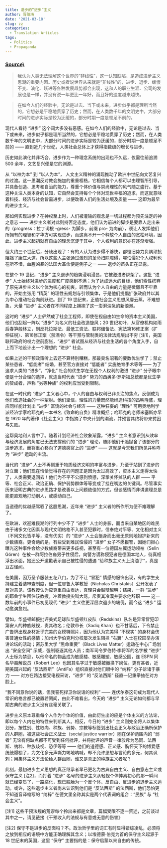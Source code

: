 ```yaml
---
title: 退步的“进步”主义
author: 胥瑞琦
date: '2021-03-18'
slug: zz
categories:
  - Translation Articles
tags:
  - Politics
  - Propaganda
---
```



### [Source](http://www.impencil.org/p/55042)\

> 我认为人类无法理解这个世界的“非线性”，这一认知缺陷，是造成进步主义思潮的重要内因。历史或者说世界从来就是“非线性”的，进步、退步、缓慢不变、演化、跃进等各种发展趋势都会出现，这和人的职业生涯、公司的发展也是一样，并没有说一年更比一年好，而且好的速度越来越快。

>在如今人们的经验中，无论是过去、当下或未来，进步似乎都是理所当然的，它想必是平稳地贯穿了历史；然而，在人类数千年的文明史中，大部分时间的进步实际是较为迂缓的，部分时期一度是顿足不前的。


现代人看待 “进步” 这个词大多没有恶感。在如今人们的经验中，无论是过去、当下或未来，进步似乎都是理所当然的，它想必是平稳地贯穿了历史；然而，在人类数千年的文明史中，大部分时间的进步实际是较为迂缓的，部分时期一度是顿足不前的 —— 直到近几个世纪，人类社会总体上才获得指数级的增长与进步。

历史如此演化并非巧合，进步作为一种理念系统的出现也不久远，仅需往前追溯 500 余年，文艺复兴便是它的渊源。

从 “以神为本” 到 “以人为本”， 人文主义精神的涌现推动了欧洲中世纪向文艺复兴的过渡。这一思潮反对教会施加的重重桎梏，它相信每个人都可以由理智所引导，并具备创造、思考和自治的能力，尊重个体价值与崇尚理性的风气随之盛行。基于这种关注人类本身的认知，它自然会支持每个个体对现世幸福的追求，而这就意味着科技、经济与社会皆需进步，以便改善人们的生活处境及质量 —— 这即为最早的进步主义。

那如何实现进步？在神权至上时，人们被灌输的观念是一切过程都为预先注定的神之意志 —— 进步主义者对此则持否定态度，他们认为前进的脚步是要靠人走出来的（progress：拉丁词根 -gress- 为脚步，前缀 pro- 为向前），须让人发挥他们所拥有的理智和才华方可实现进步，而这离不开一个释放个人自由的宽松环境，因此，进步主义起初就有自由的理念沉淀于其中，个人权利的意识亦在逐渐增强。

但大约三个世纪后，分歧出现了：有的人认为进步得不够快，都怪旧势力负隅顽抗阻挡了康庄大道，所以这些人主张通过激烈的革命扫除障碍，哪怕侵犯个人权利也在所不惜，血腥凶暴的法国大革命便是例子之一 —— 退步的苗头正在显露。

在整个 19 世纪，“进步” 主义退步的趋势浸明浸昌，它被激进者绑架了。这批 “进步” 人士始终对进步的进度和广度感到不满；为了达成远大的目标，他们索性摈弃了原先进步主义以个体为核心的初衷，转而认为个人自由的力量是微弱且不牢靠的，开始主张用 “精英” 的理性去规划与引领集体，于是他们提倡扩张政府并以其为中心推动社会向前跃进。到了 19 世纪末，正值社会主义思想风靡云蒸，不难想象，大量 “进步” 主义者在不同程度上拥抱了这一澎湃湍急的新浪潮。

这时的 “进步” 人士俨然成了社会工程师，即使在视自由如生命的资本主义美国，他们也刮起一阵以 “进步” 为名义的社会改造旋风；20 世纪初叶，从官僚机构如雨后春笋般林立，到反托拉斯法、最低工资法、联邦储备法、宪法第16修正案（扩伸征税）、第18修正案（禁酒令）等干预与管制类的法律法规层出不穷 [注1]，美国联邦政府的权力空前膨胀，“进步” 者试图从经济与社会生活的各个角度入手，自上而下地设计出一个理想的 “进步” 社会。

如果上述的干预政策听上去还不算特别糟糕，那最臭名昭著的要数优生学了；禁止某些患者、“低能者” 结婚，甚至官方直接对 “低能者” 实施绝育手术等等—— 为了追求人类的 “进步”，“净化” 社会的优生学在无视个人权利的激进 “进步” 分子眼中便是十分合理的选择，就连当时代表 “进步” 势力的西奥多·罗斯福总统都是优生学的赞成者，声称 “劣等种族” 的权利应当受到限制。

在这一时代的 “进步” 主义者心中，个人的自由与权利已非关注的焦点，反倒成为他们改造社会的一种掣肘。他们坚信，理性的力量既然能缔造科技的昌明隆盛，理应同样能计划出 “进步” 富饶的社会与经济 —— 这种狂妄的 “理性” 可用奥地利学派经济学家哈耶克的一本书名《致命的自负》精准概括；哈耶克的老师米塞斯亦早在 1920 年的著作《社会主义》中指摘了中央计划的潮流，并预言其终将带来贫困与失败。

这帮奥地利人言中了。随着计划经济社会败象渐露，“进步” 主义者意识到从效率与经济发展的角度已无法支撑他们的 “进步” 理论，随即他们干脆抛舍了该部分的进步追求，而将重心移向了道德感官上的 “进步” —— 这就是今天我们所见并称呼为 “进步” 运动的主流。

当代的 “进步” 人士不再侧重于物质经济文明的丰富与进步，乃至于站到了进步的对立面；他们现在恰恰觉得存在的问题正是因为太过高效了，资本主义走得太快了，人类需要退回去！他们为不平不公感到愤懑，深挚关怀掉队的人群 —— 平等、社会正义、政治正确、保护弱势群体等等变成了挂在嘴边的关键词。尽管事实历来证明古典的进步思路才是改善以上问题绝佳的方式，但谈感情而非讲道理总是能更直观地打动别人，或感动自己。

当道德的优越感驾驭了这股思潮，近年来 “进步” 主义者的所作所为便不难理解了。

在欧洲，欢迎难民潮的行列中少不了 “进步” 人士的身影，而当来自某地区的难民由于诸多文化因素与现代文明格格不入甚至犯罪时，信奉绝对平等、文化相对主义（不同文化皆平等，没有优劣）的 “进步” 人士会挺身而出毫无原则地袒护新来的少数族裔。更奇葩的是，有些受到难民性侵的 “进步” 女子不愿报警，因她们担心曝光这种事件会给少数族裔带来更多歧视，甚至有一位德国左翼运动领袖（Selin Gören）在被一群阿拉伯裔男子性侵后，向警方谎称侵犯者是德国本地人，待真相浮出水面，她还公开道歉表示自己被性侵的遭遇 “给种族主义火上浇油了”，真是亘古怪闻。

在美国，因万圣节服装五花八门，为了不让 “冒犯” 情感的服饰出现，有的学生支持建立着装审查制度，但一位耶鲁大学教授（Nicholas Christakis）公开发表了反对意见，该教授认为应尊重自由表达，真理只会越辩越明；结果，一群 “进步” 的耶鲁学生围住该教授，冲着教授尖叫大骂，斥责其冷漠并要求他辞职 —— 这一数年前的小事件已初见现代 “进步” 主义往更深层次退步的端倪，而今这 “进步” 运动愈演愈烈。

譬如，华盛顿邮报批评美式足球队华盛顿红皮队（Redskins）队名是异常冒犯印第安人的种族歧视，责其改名；伦敦市长（Sadiq Khan）也不甘落后，下令禁止广告牌出现身材近乎完美的女模特照片，因为他认为完美得 “不现实” 的身材会伤害普通女性的感情；加州大学伯克利分校屡次发生阻拦 “右翼” 人士在校园举办演讲论坛的活动；密苏里大学 “黑命重要”（Black Lives Matter）运动在中心广场划出 “安全空间” 示威，强制驱逐其他人员；南军司令罗伯特·李将军的名字被 “进步” 人士标为禁忌，以他命名的物品成为敏感楼、敏感雕塑、敏感公园，连 ESPN 同名华裔解说员（Robert Lee）也因其名字过于敏感被撤换下岗位。更有甚者，近期美国兴起的 “反法西斯”（AntiFa）组织直接对他们眼中的 “纳粹” 分子诉诸于暴力 —— 对方在路边接受电视采访，“进步” 的 “反法西斯” 径直一记重拳抽在对方脸上。

“我不同意你说的话，但我誓死捍卫你说话的权利” —— 连伏尔泰这句成为现代人常识的格言都已被置若罔闻，由此不难看出，今天的 “进步” 主义无论如何都与早期古典的进步主义没有丝毫关联了。

进步主义原本尊重每个人作为个体的价值，由此衍生出的应是个体主义的方法论，即以每个人内在的特性来判断其人。相反，今日的 “进步” 主义则完全将人以集体划分，按性别、性取向、种族、弱势、宗教等标签划出社会正义与政治正确所保护的人群圈，被这些社会正义战士（social justice warrior）圈在保护范围内的 “弱者” 无论有何缺点都不可受到任何批评，并将批评的声音一律驳斥为恐同、法西斯、纳粹、种族歧视、恐伊等等 —— 他们的道德感、正义感、胸怀天下的博爱感统统爆棚了，为文化多元声嘶力竭地呐喊，却不允许思想与言论的多元，何其讽刺；用集体主义方法论给人群画圈，谁又是真正的种族主义者呢？

此刻，最初进步主义思想的真正继承者早已更名为古典自由主义、自由意志主义或保守主义 [注2]，而打着 “进步” 名号的进步主义从轻视个体悖离初心的那一瞬间就已经变质了，一路腐化，现已脱胎为一个反个体、反自由、反进步的退步主义运动。或许，这些退步主义者尚未认识到他们是 “反法西斯” 的法西斯，他们恐怕更不知道音译缩写的 “纳粹” 在德文里全称其实是两个代表词的组合：“民族” 与 “社会主义”。

[注1] 这些干预法规的荒谬每个拎出来都是文章，篇幅受限不逐一赘述，之前谈过其中之一，请见链接《干预收入的法规与有意或无意的伤害》

[注2] 保守不是进步的反面吗？不。政治哲学里的词汇有时显得错综凌乱，必须将之放到相应的语境中方能正确理解其含义；以埃德蒙·伯克为首的保守主义起源于 18 世纪末的英国，这里 “保守” 主要指的是：保守启蒙以来自由的传统。